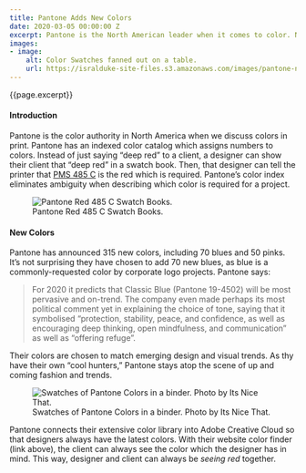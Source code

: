 ```yaml
---
title: Pantone Adds New Colors
date: 2020-03-05 00:00:00 Z
excerpt: Pantone is the North American leader when it comes to color. Now they have added 315 more colors to their indexed color catalog.
images:
- image:
    alt: Color Swatches fanned out on a table. 
    url: https://isralduke-site-files.s3.amazonaws.com/images/pantone-new-color-swatches.png
---
```


<p class="lead">{{page.excerpt}}</p>

#### Introduction

Pantone is the color authority in North America when we discuss colors in print. Pantone has an indexed color catalog which assigns numbers to colors. Instead of just saying “deep red” to a client, a designer can show their client that “deep red” in a swatch book. Then, that designer can tell the printer that <a href="https://www.pantone.com/color-finder/485-C" target="_blank" title="See PMS 485 C at Pantone website.">PMS 485 C</a> is the red which is required. Pantone’s color index eliminates ambiguity when describing which color is required for a project.

<figure>
    <img class="img-fluid" src="https://isralduke-site-files.s3.amazonaws.com/images/pantone-485.png"
         alt="Pantone Red 485 C Swatch Books.">
    <figcaption>Pantone Red 485 C Swatch Books.</figcaption>
</figure>

#### New Colors

Pantone has announced 315 new colors, including 70 blues and 50 pinks. It’s not surprising they have chosen to add 70 new blues, as blue is a commonly-requested color by corporate logo projects. Pantone says:

> For 2020 it predicts that Classic Blue (Pantone 19-4502) will be most pervasive and on-trend. The company even made perhaps its most political comment yet in explaining the choice of tone, saying that it symbolised “protection, stability, peace, and confidence, as well as encouraging deep thinking, open mindfulness, and communication” as well as “offering refuge”.

Their colors are chosen to match emerging design and visual trends. As thy have their own “cool hunters,” Pantone stays atop the scene of up and coming fashion and trends.

<figure>
    <img class="img-fluid" src="https://isralduke-site-files.s3.amazonaws.com/images/pantone-news-colors.png"
         alt="Swatches of Pantone Colors in a binder. Photo by Its Nice That.">
    <figcaption>Swatches of Pantone Colors in a binder. Photo by Its Nice That.</figcaption>
</figure>

Pantone connects their extensive color library into Adobe Creative Cloud so that designers always have the latest colors. With their website color finder (link above), the client can always see the color which the designer has in mind. This way, designer and client can always be _seeing red_ together.
